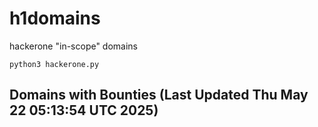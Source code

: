 # h1domains
hackerone "in-scope" domains

`python3 hackerone.py`
## Domains with Bounties (Last Updated Thu May 22 05:13:54 UTC 2025)
```

```
